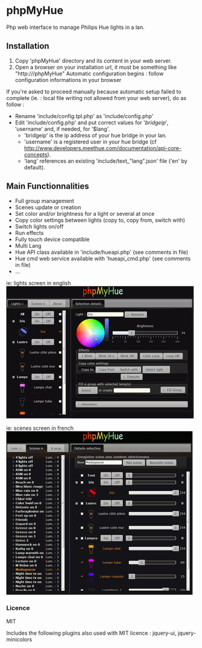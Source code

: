 # phpMyHue
Php web interface to manage Philips Hue lights in a lan.

## Installation
1. Copy 'phpMyHue' directory and its content in your web server.
2. Open a browser on your installation url, it must be something like "http://<my web server>/phpMyHue"
	Automatic configuration begins : follow configuration informations in your browser

If you're asked to proceed manually because automatic setup failed to complete (ie. : local file writing not allowed from your web server), do as follow :
* Rename 'include/config.tpl.php' as 'include/config.php'
* Edit 'include/config.php' and put correct values for '$bridgeip', '$username' and, if needed, for '$lang'.  
	* 'bridgeip' is the ip address of your hue bridge in your lan.  
	* 'username' is a registered user in your hue bridge (cf http://www.developers.meethue.com/documentation/api-core-concepts).  
	* 'lang' references an existing 'include/text_"lang".json' file ('en' by default).  

## Main Functionnalities
* Full group management
* Scenes update or creation
* Set color and/or brightness for a light or several at once
* Copy color settings between lights (copy to, copy from, switch with)
* Switch lights on/off
* Run effects
* Fully touch device compatible
* Multi Lang
* Hue API class available in 'include/hueapi.php' (see comments in file)
* Hue cmd web service available with 'hueapi_cmd.php' (see comments in file)
* ...

ie: lights screen in english
![screenshot](screen1_pmh.jpg)

ie: scenes screen in french
![screenshot](screen2_pmh.jpg)

### Licence
MIT

Includes the following plugins also used with MIT licence : jquery-ui, jquery-minicolors

